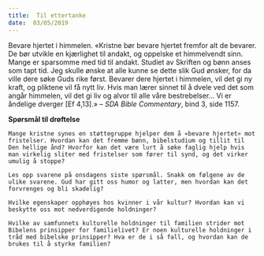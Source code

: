 ```yaml
---
title:  Til ettertanke
date:  03/05/2019
---
```


Bevare hjertet i himmelen. «Kristne bør bevare hjertet fremfor alt de bevarer. De bør utvikle en kjærlighet til andakt, og oppelske et himmelvendt sinn. Mange er sparsomme med tid til andakt. Studiet av Skriften og bønn anses som tapt tid. Jeg skulle ønske at alle kunne se dette slik Gud ønsker, for da ville dere søke Guds rike først. Bevarer dere hjertet i himmelen, vil det gi ny kraft, og pliktene vil få nytt liv. Hvis man lærer sinnet til å dvele ved det som angår himmelen, vil det gi liv og alvor til alle våre bestrebelser... Vi er åndelige dverger [Ef 4,13].» – _SDA Bible Commentary_, bind 3, side 1157.

**Spørsmål til drøftelse**

`Mange kristne synes en støttegruppe hjelper dem å «bevare hjertet» mot fristelser. Hvordan kan det fremme bønn, bibelstudium og tillit til Den hellige ånd? Hvorfor kan det være lurt å søke faglig hjelp hvis man virkelig sliter med fristelser som fører til synd, og det virker umulig å stoppe?`

`Les opp svarene på onsdagens siste spørsmål. Snakk om følgene av de ulike svarene. Gud har gitt oss humor og latter, men hvordan kan det forvrenges og bli skadelig?`

`Hvilke egenskaper opphøyes hos kvinner i vår kultur? Hvordan kan vi beskytte oss mot nedverdigende holdninger?`

`Hvilke av samfunnets kulturelle holdninger til familien strider mot Bibelens prinsipper for familielivet? Er noen kulturelle holdninger i tråd med bibelske prinsipper? Hva er de i så fall, og hvordan kan de brukes til å styrke familien?`